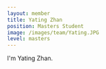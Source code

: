 ```yaml
---
layout: member
title: Yating Zhan
position: Masters Student
image: /images/team/Yating.JPG
level: masters
---
```


I'm Yating Zhan.
